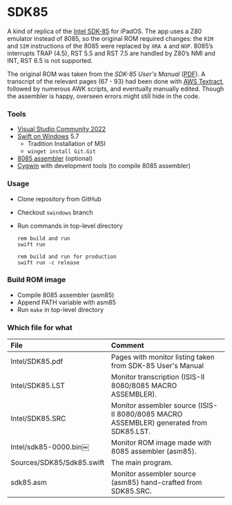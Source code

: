 # SDK85

A kind of replica of the [Intel SDK-85](https://en.wikipedia.org/wiki/Intel_System_Development_Kit#SDK-85) for iPadOS. The app uses a Z80 emulator instead of 8085, so the original ROM required changes: the `RIM` and `SIM` instructions of the 8085 were replaced by `XRA A` and `NOP`. 8085’s interrupts TRAP (4.5), RST 5.5 and RST 7.5 are handled by Z80’s NMI and INT, RST 6.5 is not supported.

The original ROM was taken from the *SDK-85 User's Manual* ([PDF](http://retro.hansotten.nl/uploads/sdk85/9800451B.pdf)). A transcript of the relevant pages (67 - 93) had been done with [AWS Textract](https://aws.amazon.com/textract/), followed by numerous AWK scripts, and eventually manually edited. Though the assembler is happy, overseen errors might still hide in the code.

### Tools
- [Visual Studio Community 2022](https://visualstudio.microsoft.com/de/vs/community/)
- [Swift on Windows](https://www.swift.org/blog/swift-on-windows/) 5.7
  - Tradition Installation of MSI
  - `winget install Git.Git`
- [8085 assembler](https://github.com/TomNisbet/asm85) (optional)
- [Cygwin](https://www.cygwin.com/) with development tools (to compile 8085 assembler)

### Usage
- Clone repository from GitHub
- Checkout `swindows` branch
- Run commands in top-level directory

  ```
  rem build and run
  swift run

  rem build and run for production
  swift run -c release
  ```

### Build ROM image
- Compile 8085 assembler (asm85)
- Append PATH variable with asm85
- Run `make` in top-level directory

### Which file for what
|File|Comment|
|:---|:------|
|Intel/SDK85.pdf|Pages with monitor listing taken from SDK-85 User's Manual|
|Intel/SDK85.LST|Monitor transcription (ISIS-II 8080/8085 MACRO ASSEMBLER).|
|Intel/SDK85.SRC|Monitor assembler source (ISIS-II 8080/8085 MACRO ASSEMBLER) generated from SDK85.LST.|
|Intel/sdk85-0000.bin￼|Monitor ROM image made with 8085 assembler (asm85).|
|Sources/SDK85/Sdk85.swift|The main  program.|
|sdk85.asm|Monitor assembler source (asm85) hand-crafted from SDK85.SRC.|
